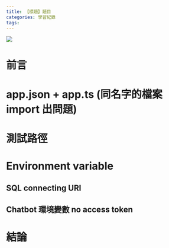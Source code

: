 ```yaml
---
title: 【標題】題目
categories: 學習紀錄
tags:
---
```


<style>
  section.compact {
    font-size: 150%  
  }
  img[alt~="center"] {
    display: block;
    margin: 0 auto;
  }
</style>

![](https://nijialin.com/images/2021/)

# 前言

<!-- more -->


# app.json + app.ts (同名字的檔案 import 出問題)

# 測試路徑

# Environment variable
## SQL connecting URI
## Chatbot 環境變數 no access token



# 結論